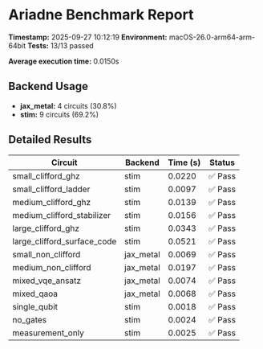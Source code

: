 # Ariadne Benchmark Report
**Timestamp:** 2025-09-27 10:12:19
**Environment:** macOS-26.0-arm64-arm-64bit
**Tests:** 13/13 passed

**Average execution time:** 0.0150s
## Backend Usage
- **jax_metal:** 4 circuits (30.8%)
- **stim:** 9 circuits (69.2%)
## Detailed Results
| Circuit | Backend | Time (s) | Status |
|---------|---------|----------|--------|
| small_clifford_ghz | stim | 0.0220 | ✅ Pass |
| small_clifford_ladder | stim | 0.0097 | ✅ Pass |
| medium_clifford_ghz | stim | 0.0139 | ✅ Pass |
| medium_clifford_stabilizer | stim | 0.0156 | ✅ Pass |
| large_clifford_ghz | stim | 0.0343 | ✅ Pass |
| large_clifford_surface_code | stim | 0.0521 | ✅ Pass |
| small_non_clifford | jax_metal | 0.0069 | ✅ Pass |
| medium_non_clifford | jax_metal | 0.0197 | ✅ Pass |
| mixed_vqe_ansatz | jax_metal | 0.0074 | ✅ Pass |
| mixed_qaoa | jax_metal | 0.0068 | ✅ Pass |
| single_qubit | stim | 0.0018 | ✅ Pass |
| no_gates | stim | 0.0024 | ✅ Pass |
| measurement_only | stim | 0.0025 | ✅ Pass |

